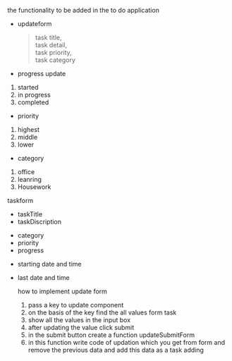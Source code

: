 the functionality to be added in the to do application

- updateform

  > task title,<br/>
  > task detail,<br/>
  > task priority,<br/>
  > task category<br/>

- progress update

1. started
2. in progress
3. completed

- priority

1. highest
2. middle
3. lower

- category

1. office
2. leanring
3. Housework

taskform

- taskTitle
- taskDiscription

* category
* priority
* progress

- starting date and time
- last date and time

  how to implement update form

  1. pass a key to update component
  2. on the basis of the key find the all values form task
  3. show all the values in the input box
  4. after updating the value click submit
  5. in the submit button create a function updateSubmitForm
  6. in this function write code of updation which you get from form and
     remove the previous data and add this data as a task adding
